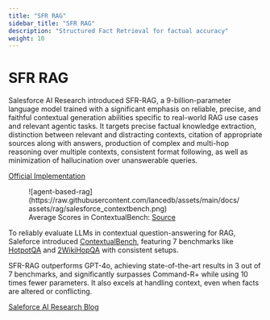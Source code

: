 ```yaml
---
title: "SFR RAG"
sidebar_title: "SFR RAG"
description: "Structured Fact Retrieval for factual accuracy"
weight: 10
---
```


SFR RAG 
====================================================================
Salesforce AI Research introduced SFR-RAG, a 9-billion-parameter language model trained with a significant emphasis on reliable, precise, and faithful contextual generation abilities specific to real-world RAG use cases and relevant agentic tasks. It targets precise factual knowledge extraction, distinction between relevant and distracting contexts, citation of appropriate sources along with answers, production of complex and multi-hop reasoning over multiple contexts, consistent format following, as well as minimization of hallucination over unanswerable queries.

[Official Implementation](https://github.com/SalesforceAIResearch/SFR-RAG)

<figure markdown="span">
  ![agent-based-rag](https://raw.githubusercontent.com/lancedb/assets/main/docs/assets/rag/salesforce_contextbench.png)
  <figcaption>Average Scores in ContextualBench: <a href="https://blog.salesforceairesearch.com/sfr-rag/">Source</a>
  </figcaption>
</figure>

To reliably evaluate LLMs in contextual question-answering for RAG, Saleforce introduced [ContextualBench](https://huggingface.co/datasets/Salesforce/ContextualBench?ref=blog.salesforceairesearch.com), featuring 7 benchmarks like [HotpotQA](https://arxiv.org/abs/1809.09600?ref=blog.salesforceairesearch.com) and [2WikiHopQA](https://www.aclweb.org/anthology/2020.coling-main.580/?ref=blog.salesforceairesearch.com) with consistent setups. 

SFR-RAG outperforms GPT-4o, achieving state-of-the-art results in 3 out of 7 benchmarks, and significantly surpasses Command-R+ while using 10 times fewer parameters. It also excels at handling context, even when facts are altered or conflicting.

[Saleforce AI Research Blog](https://blog.salesforceairesearch.com/sfr-rag/)
